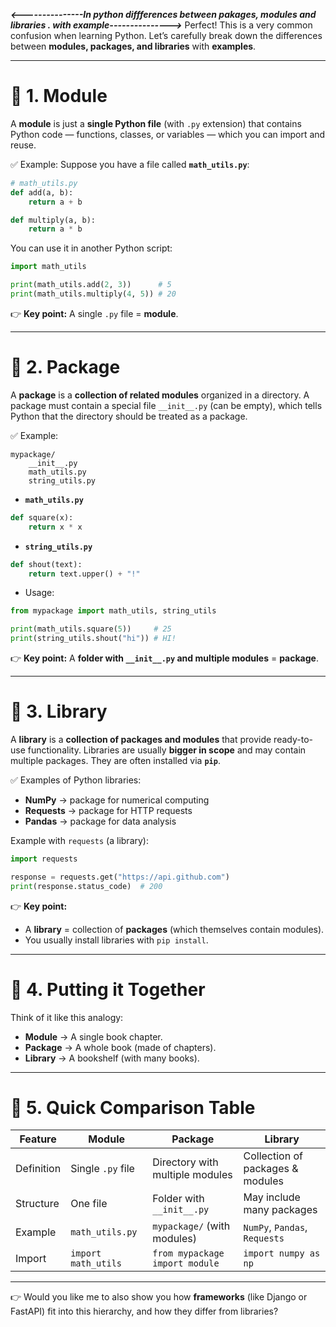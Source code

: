 ***<---------------In python diffferences between pakages, modules and libraries . with example--------------->***
Perfect! This is a very common confusion when learning Python. Let’s carefully break down the differences between **modules, packages, and libraries** with **examples**.

---

# 🔹 1. **Module**

A **module** is just a **single Python file** (with `.py` extension) that contains Python code — functions, classes, or variables — which you can import and reuse.

✅ Example:
Suppose you have a file called **`math_utils.py`**:

```python
# math_utils.py
def add(a, b):
    return a + b

def multiply(a, b):
    return a * b
```

You can use it in another Python script:

```python
import math_utils

print(math_utils.add(2, 3))      # 5
print(math_utils.multiply(4, 5)) # 20
```

👉 **Key point:** A single `.py` file = **module**.

---

# 🔹 2. **Package**

A **package** is a **collection of related modules** organized in a directory.
A package must contain a special file `__init__.py` (can be empty), which tells Python that the directory should be treated as a package.

✅ Example:

```
mypackage/
    __init__.py
    math_utils.py
    string_utils.py
```

* **`math_utils.py`**

```python
def square(x):
    return x * x
```

* **`string_utils.py`**

```python
def shout(text):
    return text.upper() + "!"
```

* Usage:

```python
from mypackage import math_utils, string_utils

print(math_utils.square(5))     # 25
print(string_utils.shout("hi")) # HI!
```

👉 **Key point:** A **folder with `__init__.py` and multiple modules** = **package**.

---

# 🔹 3. **Library**

A **library** is a **collection of packages and modules** that provide ready-to-use functionality.
Libraries are usually **bigger in scope** and may contain multiple packages. They are often installed via **`pip`**.

✅ Examples of Python libraries:

* **NumPy** → package for numerical computing
* **Requests** → package for HTTP requests
* **Pandas** → package for data analysis

Example with `requests` (a library):

```python
import requests

response = requests.get("https://api.github.com")
print(response.status_code)  # 200
```

👉 **Key point:**

* A **library** = collection of **packages** (which themselves contain modules).
* You usually install libraries with `pip install`.

---

# 🔹 4. Putting it Together

Think of it like this analogy:

* **Module** → A single book chapter.
* **Package** → A whole book (made of chapters).
* **Library** → A bookshelf (with many books).

---

# 🔹 5. Quick Comparison Table

| Feature    | Module              | Package                         | Library                          |
| ---------- | ------------------- | ------------------------------- | -------------------------------- |
| Definition | Single `.py` file   | Directory with multiple modules | Collection of packages & modules |
| Structure  | One file            | Folder with `__init__.py`       | May include many packages        |
| Example    | `math_utils.py`     | `mypackage/` (with modules)     | `NumPy`, `Pandas`, `Requests`    |
| Import     | `import math_utils` | `from mypackage import module`  | `import numpy as np`             |

---

👉 Would you like me to also show you how **frameworks** (like Django or FastAPI) fit into this hierarchy, and how they differ from libraries?
